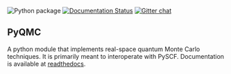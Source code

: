 
![Python package](https://github.com/WagnerGroup/pyqmc/workflows/Python%20package/badge.svg)
[![Documentation Status](https://readthedocs.org/projects/pyqmc/badge/?version=latest)](https://pyqmc.readthedocs.io/en/latest/?badge=latest)
[![Gitter chat](https://badges.gitter.im/gitterHQ/gitter.png)](https://gitter.im//pyqmc/community)

## PyQMC

A python module that implements real-space quantum Monte Carlo techniques. It is primarily meant to interoperate with PySCF. Documentation is available at [readthedocs](https://pyqmc.readthedocs.io/en/latest/).

